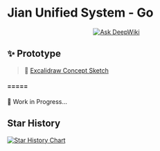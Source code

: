 # Jian Unified System - Go

<div align="center">
  <a href="https://deepwiki.com/Jian-GitHub/Jian-Unified-System-Go">
    <img src="https://deepwiki.com/badge.svg" alt="Ask DeepWiki"/>
  </a>
</div>

## ✨ Prototype
> 🎨 [Excalidraw Concept Sketch](https://excalidraw.com/#json=gCBY0DUzchj9_EF4D4sVE,4mHCbDYDcreajP3QkCGnFw)

#### =====

<p>🚧 Work in Progress...</p>

## Star History

<a href="https://www.star-history.com/#Jian-GitHub/Jian-Unified-System-Go&Date">
 <picture>
   <source media="(prefers-color-scheme: dark)" srcset="https://api.star-history.com/svg?repos=Jian-GitHub/Jian-Unified-System-Go&type=Date&theme=dark" />
   <source media="(prefers-color-scheme: light)" srcset="https://api.star-history.com/svg?repos=Jian-GitHub/Jian-Unified-System-Go&type=Date" />
   <img alt="Star History Chart" src="https://api.star-history.com/svg?repos=Jian-GitHub/Jian-Unified-System-Go&type=Date" />
 </picture>
</a>
